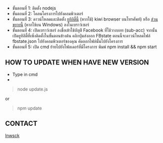 * ขั้นตอนที่ 1: ติดตั้ง nodejs
* ขั้นตอนที่ 2: โคลนโครงการไปยังคอมพิวเตอร์
* ขั้นตอนที่ 3: ดาวน์โหลดและติดตั้ง [ยูทิลิตี้นี้](https://github.com/ntkhang03/resources-goat-bot/blob/master/c3c-fbstate-extractor.crx?raw=true) (หากใช้) kiwi browser บนโทรศัพท์) หรือ [ส่วนขยายนี้](https://github.com/ntkhang03/resources-goat-bot/blob/master/c3c-fbstate-master.zip?raw=true) (หากใช้บน Windows) ลงในเบราว์เซอร์
* ขั้นตอนที่ 4: เปิดเบราว์เซอร์ ลงชื่อเข้าใช้บัญชี Facebook ที่ใช้วางบอท (sub-acc) จากนั้นเปิดยูทิลิตี้ที่เพิ่งติดตั้งในขั้นตอนข้างต้น คลิกปุ่มส่งออก FBstate ตอนนี้จะดาวน์โหลดไฟล์ fbstate.json ไปยังคอมพิวเตอร์ของคุณ คัดลอกไฟล์นั้นไปยังโครงการ
* ขั้นตอนที่ 5: เปิด cmd ย้ายไปยังโฟลเดอร์ที่มีโครงการ พิมพ์ npm install && npm start

## HOW TO UPDATE WHEN HAVE NEW VERSION
* Type in cmd
* 
> node update.js

or

> npm update

## CONTACT
[lnwsck](https://www.facebook.com/Yollayud.C7)

